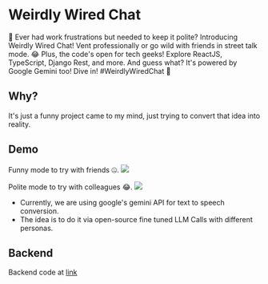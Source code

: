 # Weirdly Wired Chat

🤯 Ever had work frustrations but needed to keep it polite? Introducing Weirdly Wired Chat! Vent professionally or go wild with friends in street talk mode. 😂 Plus, the code's open for tech geeks! Explore ReactJS, TypeScript, Django Rest, and more. And guess what? It's powered by Google Gemini too! Dive in! #WeirdlyWiredChat 🚀

## Why?

It's just a funny project came to my mind, just trying to convert that idea into reality.

## Demo

Funny mode to try with friends 🤐.
![](https://www.youtube.com/watch?v=4KI36T4qfpk)

Polite mode to try with colleagues 😂.
![](https://www.youtube.com/watch?v=r4Dcg7pMFWI)

- Currently, we are using google's gemini API for text to speech conversion.
- The idea is to do it via open-source fine tuned LLM Calls with different personas.

## Backend

Backend code at [link](https://github.com/aj-jaiswal007/WeirdlyWired.CoreAPIs)
